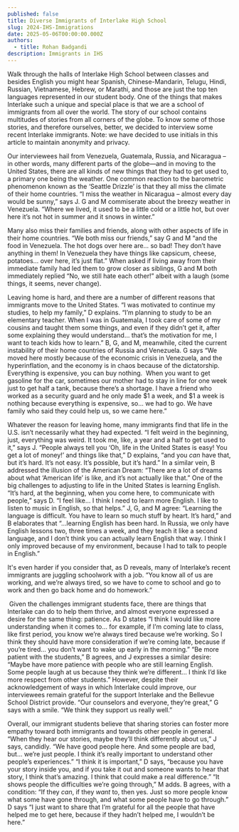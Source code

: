 ```yaml
---
published: false
title: Diverse Immigrants of Interlake High School
slug: 2024-IHS-Immigrations
date: 2025-05-06T00:00:00.000Z
authors:
  - title: Rohan Badgandi
description: Immigrants in IHS
---
```




Walk through the halls of Interlake High School between classes and besides English you might hear Spanish, Chinese-Mandarin, Telugu, Hindi, Russian, Vietnamese, Hebrew, or Marathi, and those are just the top ten languages represented in our student body. One of the things that makes Interlake such a unique and special place is that we are a school of immigrants from all over the world. The story of our school contains multitudes of stories from all corners of the globe. To know some of those stories, and therefore ourselves, better, we decided to interview some recent Interlake immigrants. Note: we have decided to use initials in this article to maintain anonymity and privacy.

Our interviewees hail from Venezuela, Guatemala, Russia, and Nicaragua – in other words, many different parts of the globe—and in moving to the United States, there are all kinds of new things that they had to get used to, a primary one being the weather. One common reaction to the barometric phenomenon known as the ‘Seattle Drizzle’ is that they all miss the climate of their home countries. “I miss the weather in Nicaragua – almost every day would be sunny,” says J. G and M commiserate about the breezy weather in Venezuela. “Where we lived, it used to be a little cold or a little hot, but over here it’s not hot in summer and it snows in winter.”

Many also miss their families and friends, along with other aspects of life in their home countries. “We both miss our friends,” say G and M “and the food in Venezuela. The hot dogs over here are… so bad! They don’t have anything in them! In Venezuela they have things like capsicum, cheese, potatoes… over here, it’s just flat.” When asked if living away from their immediate family had led them to grow closer as siblings, G and M both immediately replied “No, we still hate each other!” albeit with a laugh (some things, it seems, never change). 

Leaving home is hard, and there are a number of different reasons that immigrants move to the United States. “I was motivated to continue my studies, to help my family,” D explains. “I’m planning to study to be an elementary teacher. When I was in Guatemala, I took care of some of my cousins and taught them some things, and even if they didn’t get it, after some explaining they would understand… that’s the motivation for me, I want to teach kids how to learn.” B, G, and M, meanwhile, cited the current instability of their home countries of Russia and Venezuela. G says “We moved here mostly because of the economic crisis in Venezuela, and the hyperinflation, and the economy is in chaos because of the dictatorship. Everything is expensive, you can buy nothing.  When you want to get gasoline for the car, sometimes our mother had to stay in line for one week just to get half a tank, because there’s a shortage. I have a friend who worked as a security guard and he only made $1 a week, and $1 a week is nothing because everything is expensive, so… we had to go. We have family who said they could help us, so we came here.” 

Whatever the reason for leaving home, many immigrants find that life in the U.S. isn’t necessarily what they had expected. “I felt weird in the beginning, just, everything was weird. It took me, like, a year and a half to get used to it,” says J. “People always tell you ‘Oh, life in the United States is easy! You get a lot of money!’ and things like that,” D explains, “and you *can* have that, but it’s hard. It’s not easy. It’s possible, but it’s hard.” In a similar vein, B addressed the illusion of the American Dream: “There are a lot of dreams about what ‘American life’ is like, and it’s not actually like that.” One of the big challenges to adjusting to life in the United States is learning English. “It’s hard, at the beginning, when you come here, to communicate with people,” says D. “I feel like… I think I need to learn more English. I like to listen to music in English, so that helps.” J, G, and M agree: “Learning the language is difficult. You have to learn so much stuff by heart. It’s hard,” and B elaborates that “…learning English has been hard. In Russia, we only have English lessons two, three times a week, and they teach it like a second language, and I don’t think you can actually learn English that way. I think I only improved because of my environment, because I had to talk to people in English.” 

It's even harder if you consider that, as D reveals, many of Interlake’s recent immigrants are juggling schoolwork with a job. “You know all of us are working, and we’re always tired, so we have to come to school and go to work and then go back home and do homework.”

 Given the challenges immigrant students face, there are things that Interlake can do to help them thrive, and almost everyone expressed a desire for the same thing: patience. As D states “I think I would like more understanding when it comes to… for example, if I’m coming late to class, like first period, you know we’re always tired because we’re working. So I think they should have more consideration if we’re coming late, because if you’re tired… you don’t want to wake up early in the morning.” “Be more patient with the students,” B agrees, and J expresses a similar desire: “Maybe have more patience with people who are still learning English. Some people laugh at us because they think we’re different… I think I’d like more respect from other students.” However, despite their acknowledgement of ways in which Interlake could improve, our interviewees remain grateful for the support Interlake and the Bellevue School District provide. “Our counselors and everyone, they’re great,” G says with a smile. “We think they support us really well.” 

Overall, our immigrant students believe that sharing stories can foster more empathy toward both immigrants and towards other people in general. “When they hear our stories, maybe they’ll think differently about us,” J says, candidly. “We have good people here. And some people are bad, but… we’re just people. I think it’s really important to understand other people’s experiences.” “I think it is important,” D says, “because you have your story inside you, and if you take it out and someone wants to hear that story, I think that’s amazing. I think that could make a real difference.” “It shows people the difficulties we’re going through,” M adds. B agrees, with a condition: “If they *can*, if they *want* to, then yes. Just so more people know what some have gone through, and what some people have to go through.” D says “I just want to share that I’m grateful for all the people that have helped me to get here, because if they hadn’t helped me, I wouldn’t be here.”
